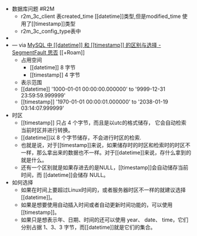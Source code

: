 - 数据库问题 #R2M
    - r2m_3c_client 表created_time [[datetime]]类型,但是modified_time 使用了[[timestamp]]类型
    - r2m_3c_config_type表中
- 
- — via [MySQL 中 [[datetime]] 和 [[timestamp]] 的区别与选择 - SegmentFault 思否](https://segmentfault.com/a/1190000017393602) [[+Roam]]
    - 占用空间
        - [[datetime]] 8 字节
        - [[timestamp]] 4 字节
    - 表示范围
    - [[datetime]] '1000-01-01 00:00:00.000000' to '9999-12-31 23:59:59.999999'
    - [[timestamp]] '1970-01-01 00:00:01.000000' to '2038-01-19 03:14:07.999999'
- 时区
    - [[timestamp]] 只占 4 个字节，而且是以utc的格式储存， 它会自动检索当前时区并进行转换。
    - [[datetime]]以 8 个字节储存，不会进行时区的检索.
    - 也就是说，对于[[timestamp]]来说，如果储存时的时区和检索时的时区不一样，那么拿出来的数据也不一样。对于[[datetime]]来说，存什么拿到的就是什么。
    - 还有一个区别就是如果存进去的是NULL，[[timestamp]]会自动储存当前时间，而 [[datetime]]会储存 NULL。
- 如何选择
    - 如果在时间上要超过Linux时间的，或者服务器时区不一样的就建议选择 [[datetime]]。
    - 如果是想要使用自动插入时间或者自动更新时间功能的，可以使用[[timestamp]]。
    - 如果只是想表示年、日期、时间的还可以使用 year、 date、 time，它们分别占据 1、3、3 字节，而[[datetime]]就是它们的集合。
